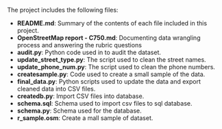 The project includes the following files:

- <b>README.md</b>: Summary of the contents of each file included in this project.
- <b>OpenStreetMap report - C750.md</b>: Documenting data wrangling process and answering the rubric questions
- <b>audit.py</b>: Python code used in to audit the dataset.
- <b>update_street_type.py</b>: The script used to clean the street names.
- <b>update_phone_num.py</b>: The script used to clean the phone numbers.
- <b>createsample.py</b>: Code used to create a small sample of the data.
- <b>final_data.py</b>: Python scripts used to update the data and export cleaned data into CSV files.
- <b>createdb.py</b>: Import CSV files into database.
- <b>schema.sql</b>: Schema used to import csv files to sql database.
- <b>schema.py</b>: Schema used for the database.
- <b>r_sample.osm</b>: Create a mall sample of dataset.

